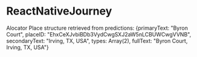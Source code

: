 # ReactNativeJourney
Alocator
Place structure retrieved from predictions:
{primaryText: "Byron Court", placeID: "EhxCeXJvbiBDb3VydCwgSXJ2aW5nLCBUWCwgVVNB", secondaryText: "Irving, TX, USA", types: Array(2), fullText: "Byron Court, Irving, TX, USA"}
